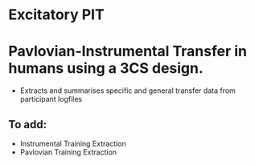 # Excitatory PIT
Pavlovian-Instrumental Transfer in humans using a 3CS design.
===============
- Extracts and summarises specific and general transfer data from participant logfiles


## To add:
- Instrumental Training Extraction
- Pavlovian Training Extraction
